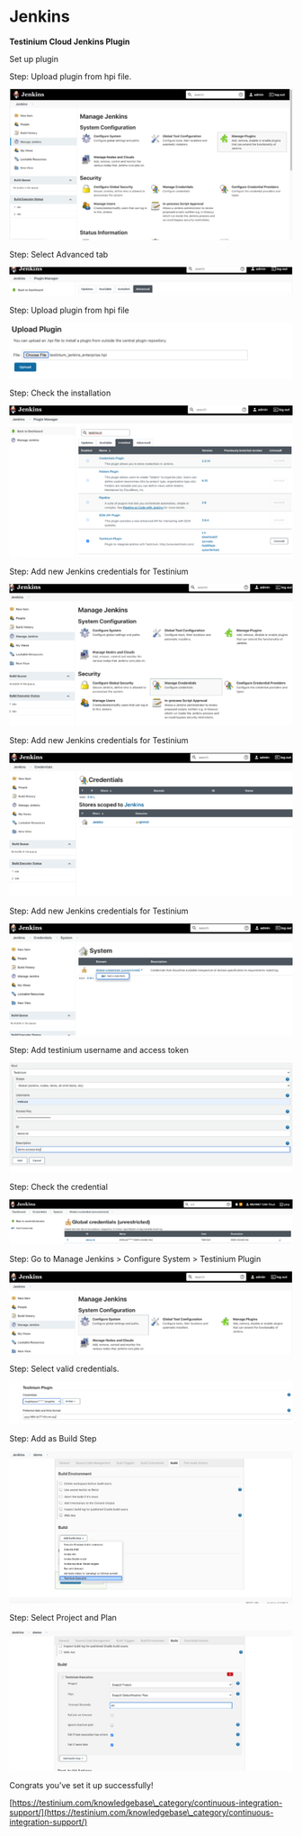 # Jenkins

**Testinium Cloud Jenkins Plugin**

Set up plugin

Step: Upload plugin from hpi file.

![](<../.gitbook/assets/1 (5)>)

Step: Select Advanced tab

![](<../.gitbook/assets/2 (5)>)

Step: Upload plugin from hpi file

![](<../.gitbook/assets/3 (1)>)

Step: Check the installation

![](../.gitbook/assets/4)

Step: Add new Jenkins credentials for Testinium

![](<../.gitbook/assets/5 (3)>)

Step: Add new Jenkins credentials for Testinium

![](<../.gitbook/assets/6 (1)>)

Step: Add new Jenkins credentials for Testinium

![](<../.gitbook/assets/7 (2)>)

Step: Add testinium username and access token

![](<../.gitbook/assets/8 (3)>)

Step: Check the credential

![](<../.gitbook/assets/9 (1)>)

Step: Go to Manage Jenkins > Configure System > Testinium Plugin

![](../.gitbook/assets/10)

Step: Select valid credentials.

![](<../.gitbook/assets/11 (1)>)

Step: Add as Build Step

![](../.gitbook/assets/12)

Step: Select Project and Plan

![](../.gitbook/assets/13)

Congrats you’ve set it up successfully!

[https://testinium.com/knowledgebase\_category/continuous-integration-support/](https://testinium.com/knowledgebase\_category/continuous-integration-support/)
